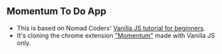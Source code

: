 ## Momentum To Do App

- This is based on Nomad Coders' [Vanilla JS tutorial for beginners](https://nomadcoders.co/javascript-for-beginners).
- It's cloning the chrome extension ["Momentum"](https://chrome.google.com/webstore/detail/momentum/laookkfknpbbblfpciffpaejjkokdgca) made with Vaniila JS only.
